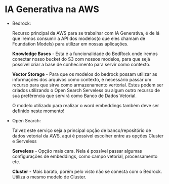 # IA Generativa na AWS

*  Bedrock:
     
     Recurso principal da AWS para se trabalhar com IA Generativa, é de lá que iremos consumir a API dos modelos(o que eles chamam de Foundation Models) para utilizar em nossas aplicações.

    **Knowledge Bases** - Esta é a funcionalidade do BedRock onde iremos conectar nosso bucket do S3 com nossos modelos, para que sejá possível criar a base de conhecimento para servir como contexto.  

    **Vector Storage** - Para que os modelos do bedrock possam utilizar as informações dos arquivos como contexto, é necessário passar um recurso para que sirva como armazenamento vertorial. Estes podem ser criados utilizando o Open Search Serveless ou algum outro recurso de sua prefêrencia que servirá como Banco de Dados Vetorial. 

    O modelo utilizado para realizar o word embeddings também deve ser definido neste momento! 

* Open Search:

    Talvez este serviço seja a principal opção de banco/repositório de dados vetorial da AWS, aqui é possível escolher entre as opções Cluster e Serveless

    **Serveless** - Opção mais cara. Nela é possível passar algumas configurações de embeddings, como campo vetorial, processamento etc.

    **Cluster** - Mais barato, porém pelo visto não se conecta com o Bedrock. Utiliza o mesmo modelo de Cluster.
     